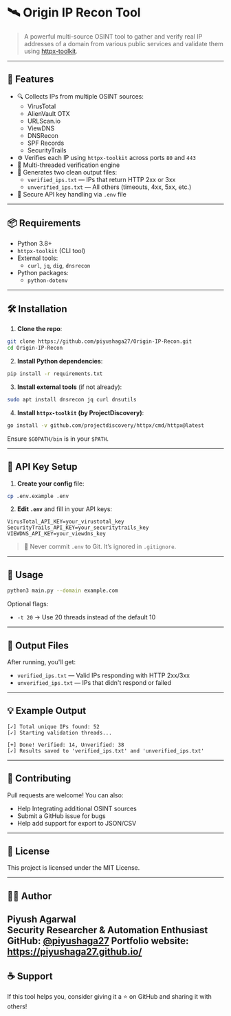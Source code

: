 # 🛰️ Origin IP Recon Tool

> A powerful multi-source OSINT tool to gather and verify real IP addresses of a domain from various public services and validate them using [httpx-toolkit](https://github.com/projectdiscovery/httpx).

---

## 📌 Features

- 🔍 Collects IPs from multiple OSINT sources:
  - VirusTotal
  - AlienVault OTX
  - URLScan.io
  - ViewDNS
  - DNSRecon
  - SPF Records
  - SecurityTrails
- ⚙️ Verifies each IP using `httpx-toolkit` across ports `80` and `443`
- 🧵 Multi-threaded verification engine
- 📄 Generates two clean output files:
  - `verified_ips.txt` — IPs that return HTTP 2xx or 3xx
  - `unverified_ips.txt` — All others (timeouts, 4xx, 5xx, etc.)
- 🔐 Secure API key handling via `.env` file

---

## 📦 Requirements

- Python 3.8+
- `httpx-toolkit` (CLI tool)
- External tools:
  - `curl`, `jq`, `dig`, `dnsrecon`
- Python packages:
  - `python-dotenv`

---

## 🛠️ Installation

1. **Clone the repo**:

```bash
git clone https://github.com/piyushaga27/Origin-IP-Recon.git
cd Origin-IP-Recon
```

2. **Install Python dependencies**:

```bash
pip install -r requirements.txt
```

3. **Install external tools** (if not already):

```bash
sudo apt install dnsrecon jq curl dnsutils
```

4. **Install `httpx-toolkit` (by ProjectDiscovery)**:

```bash
go install -v github.com/projectdiscovery/httpx/cmd/httpx@latest
```

Ensure `$GOPATH/bin` is in your `$PATH`.

---

## 🔐 API Key Setup

1. **Create your config** file:

```bash
cp .env.example .env
```

2. **Edit `.env`** and fill in your API keys:

```env
VirusTotal_API_KEY=your_virustotal_key
SecurityTrails_API_KEY=your_securitytrails_key
VIEWDNS_API_KEY=your_viewdns_key
```

> 🚫 Never commit `.env` to Git. It’s ignored in `.gitignore`.

---

## 🚀 Usage

```bash
python3 main.py --domain example.com
```

Optional flags:
- `-t 20` → Use 20 threads instead of the default 10

---

## 📂 Output Files

After running, you'll get:

- `verified_ips.txt` — Valid IPs responding with HTTP 2xx/3xx
- `unverified_ips.txt` — IPs that didn't respond or failed

---

## 💡 Example Output

```
[✓] Total unique IPs found: 52
[✓] Starting validation threads...

[+] Done! Verified: 14, Unverified: 38
[✓] Results saved to 'verified_ips.txt' and 'unverified_ips.txt'
```

---

## 🤝 Contributing

Pull requests are welcome! You can also:
- Help Integrating additional OSINT sources
- Submit a GitHub issue for bugs
- Help add support for export to JSON/CSV

---

## 📄 License

This project is licensed under the MIT License.

---

## 🙋‍♂️ Author

**Piyush Agarwal**  
Security Researcher & Automation Enthusiast
GitHub: [@piyushaga27](https://github.com/piyushaga27)
Portfolio website: https://piyushaga27.github.io/
---

## ☕ Support

If this tool helps you, consider giving it a ⭐ on GitHub and sharing it with others!

